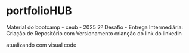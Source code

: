 # portfolioHUB
Material do bootcamp - ceub - 2025 2º 
Desafio - Entrega Intermediária:
Criação de Repositório com Versionamento 
crianção do link do linkedin 

atualizando com visual code 
